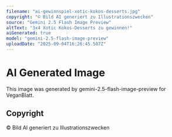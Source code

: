 ```yaml
---
filename: "ai-gewinnspiel-xotic-kokos-desserts.jpg"
copyright: "© Bild AI generiert zu Illustrationszwecken"
source: "Gemini 2.5 Flash Image Preview"
altText: "3x4 Xotic Kokos-Desserts zu gewinnen!"
aiGenerated: true
model: "gemini-2.5-flash-image-preview"
uploadDate: "2025-09-04T16:26:45.507Z"
---
```


# AI Generated Image

This image was generated by gemini-2.5-flash-image-preview for VeganBlatt.

## Copyright
© Bild AI generiert zu Illustrationszwecken
